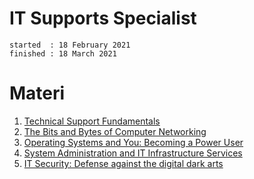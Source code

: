 # IT Supports Specialist

```
started  : 18 February 2021
finished : 18 March 2021
```

# Materi

1. [Technical Support Fundamentals](01.%20Technical%20Support%20Fundamentals/README.md)
2. [The Bits and Bytes of Computer Networking](02.%20The%20Bits%20and%20Bytes%20of%20Computer%20Networking/README.md)
3. [Operating Systems and You: Becoming a Power User](03.%20Operating%20Systems%20and%20You%20-%20Becoming%20a%20Power%20User/README.md)
4. [System Administration and IT Infrastructure Services](04.%20System%20Administration%20and%20IT%20Infrastructure%20Services/README.md)
5. [IT Security: Defense against the digital dark arts](05.%20IT%20Security%20Defense%20against%20the%20digital%20dark%20arts/README.md)